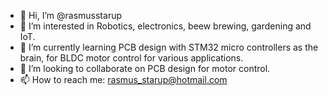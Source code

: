 - 👋 Hi, I’m @rasmusstarup
- 👀 I’m interested in Robotics, electronics, beew brewing, gardening and IoT.
- 🌱 I’m currently learning PCB design with STM32 micro controllers as the brain, for BLDC motor control for various applications.
- 💞️ I’m looking to collaborate on PCB design for motor control.
- 📫 How to reach me: rasmus_starup@hotmail.com

<!---
rasmusstarup/rasmusstarup is a ✨ special ✨ repository because its `README.md` (this file) appears on your GitHub profile.
You can click the Preview link to take a look at your changes.
--->
